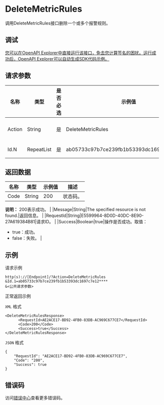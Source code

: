 # DeleteMetricRules

调用DeleteMetricRules接口删除一个或多个报警规则。

## 调试

[您可以在OpenAPI Explorer中直接运行该接口，免去您计算签名的困扰。运行成功后，OpenAPI Explorer可以自动生成SDK代码示例。](https://api.aliyun.com/#product=Cms&api=DeleteMetricRules&type=RPC&version=2019-01-01)

## 请求参数

|名称|类型|是否必选|示例值|描述|
|--|--|----|---|--|
|Action|String|是|DeleteMetricRules|要执行的操作，取值：DeleteMetricRules。 |
|Id.N|RepeatList|是|ab05733c97b7ce239fb1b53393dc1697c7e12\*\*\*\*|报警规则ID。N的取值范围：1~100。 |

## 返回数据

|名称|类型|示例值|描述|
|--|--|---|--|
|Code|String|200|状态码。

 **说明：** 200表示成功。 |
|Message|String|The specified resource is not found.|返回信息。 |
|RequestId|String|E5599964-8D0D-40DC-8E90-27A619384B81|请求ID。 |
|Success|Boolean|true|操作是否成功。取值：

 -   true：成功。
-   false：失败。 |

## 示例

请求示例

```
http(s)://[Endpoint]/?Action=DeleteMetricRules
&Id.1=ab05733c97b7ce239fb1b53393dc1697c7e12****
&<公共请求参数>
```

正常返回示例

`XML` 格式

```
<DeleteMetricRulesResponse>
      <RequestId>AE2ACE17-BD92-4FB0-83DB-AC969C677CE7</RequestId>
      <Code>200</Code>
      <Success>true</Success>
</DeleteMetricRulesResponse>
```

`JSON` 格式

```
{
	"RequestId": "AE2ACE17-BD92-4FB0-83DB-AC969C677CE7",
	"Code": "200",
	"Success": true
}
```

## 错误码

访问[错误中心](https://error-center.alibabacloud.com/status/product/Cms)查看更多错误码。

